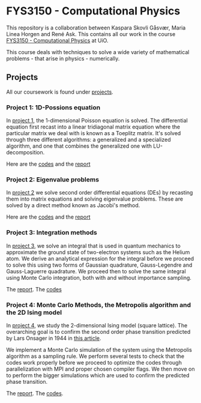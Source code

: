 # FYS3150 - Computational Physics

This repository is a collaboration between
Kaspara Skovli Gåsvær, Maria Linea Horgen and René Ask. This
contains all our work in the course [FYS3150 - Computational Physics](https://www.uio.no/studier/emner/matnat/fys/FYS3150/)
at UiO.

This course deals with techniques to solve a wide variety of mathematical problems - that arise in physics - numerically.

## Projects
All our coursework is found under [projects](https://github.com/reneaas/ComputationalPhysics/tree/master/projects/).

### Project 1: 1D-Possions equation
In [project 1](https://github.com/reneaas/ComputationalPhysics/tree/master/projects/project1), the 1-dimensional Poisson equation is solved. The differential equation first recast into a linear tridiagonal matrix equation where the particular matrix we deal with
is known as a Toeplitz matrix. It's solved through three different algorithms: a generalized and a specialized algorithm, and one that
combines the generalized one with LU-decomposition.

Here are the [codes](https://github.com/reneaas/ComputationalPhysics/tree/master/projects/project1/codes) and the
[report](https://github.com/reneaas/ComputationalPhysics/tree/master/projects/project1/report/project1.pdf)

### Project 2: Eigenvalue problems
In [project 2](https://github.com/reneaas/ComputationalPhysics/tree/master/projects/project2) we solve second order differential equations (DEs) by recasting them into matrix equations and solving eigenvalue problems. These are solved by a direct method known as Jacobi's method.

Here are the [codes](https://github.com/reneaas/ComputationalPhysics/tree/master/projects/project2/codes) and the
[report](https://github.com/reneaas/ComputationalPhysics/blob/master/projects/project2/report/Project_2_report.pdf)


### Project 3: Integration methods
In [project 3](https://github.com/reneaas/ComputationalPhysics/tree/master/projects/project3), we solve an integral that is used in quantum mechanics to approximate the ground state
of two-electron systems such as the Helium atom. We derive an analytical expression for the integral before we proceed to solve this using two forms of Gaussian quadrature, Gauss-Legendre and Gauss-Laguerre quadrature. We proceed then to solve the same integral using Monte Carlo integration, both with and without importance sampling.

The [report](https://github.com/reneaas/ComputationalPhysics/blob/master/projects/project3/report/Project3_report.pdf).
The [codes](https://github.com/reneaas/ComputationalPhysics/tree/master/projects/project3/codes)

### Project 4: Monte Carlo Methods, the Metropolis algorithm and the 2D Ising model
In [project 4](https://github.com/reneaas/ComputationalPhysics/tree/master/projects/project4), we study the 2-dimensional Ising model (square lattice). The overarching goal is to confirm the second order phase transition predicted by Lars Onsager in 1944 in [this article](https://journals.aps.org/pr/abstract/10.1103/PhysRev.65.117).

We implement a Monte Carlo simulation of the system using the Metropolis algorithm as a sampling rule. We perform several tests to check that the codes work properly before we proceed to optimize the codes through parallelization with MPI and proper chosen compiler flags. We then move on to perform the bigger simulations which are used to confirm the predicted phase transition.

The [report](missing_link). The [codes](https://github.com/reneaas/ComputationalPhysics/tree/master/projects/project4/codes).
